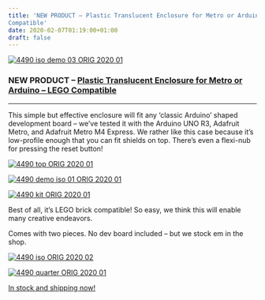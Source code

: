 ```yaml
---
title: 'NEW PRODUCT – Plastic Translucent Enclosure for Metro or Arduino – LEGO
Compatible'
date: 2020-02-07T01:19:00+01:00
draft: false
---
```


[![4490 iso demo 03 ORIG 2020 01](https://cdn-blog.adafruit.com/uploads/2020/02/4490_iso_demo_03_ORIG_2020_01.jpg "4490_iso_demo_03_ORIG_2020_01.jpg")](https://www.adafruit.com/product/4490)

### NEW PRODUCT – [Plastic Translucent Enclosure for Metro or Arduino – LEGO Compatible](https://www.adafruit.com/product/4490)

* * *

This simple but effective enclosure will fit any ‘classic Arduino’ shaped development board – we’ve tested it with the Arduino UNO R3, Adafruit Metro, and Adafruit Metro M4 Express. We rather like this case because it’s low-profile enough that you can fit shields on top. There’s even a flexi-nub for pressing the reset button!

[![4490 top ORIG 2020 01](https://cdn-blog.adafruit.com/uploads/2020/02/4490_top_ORIG_2020_01.jpg "4490_top_ORIG_2020_01.jpg")](https://www.adafruit.com/product/4490)

[![4490 demo iso 01 ORIG 2020 01](https://cdn-blog.adafruit.com/uploads/2020/02/4490_demo_iso_01_ORIG_2020_01.jpg "4490_demo_iso_01_ORIG_2020_01.jpg")](https://www.adafruit.com/product/4490)

[![4490 kit ORIG 2020 01](https://cdn-blog.adafruit.com/uploads/2020/02/4490_kit_ORIG_2020_01.jpg "4490_kit_ORIG_2020_01.jpg")](https://www.adafruit.com/product/4490)

Best of all, it’s LEGO brick compatible! So easy, we think this will enable many creative endeavors.

Comes with two pieces. No dev board included – but we stock em in the shop.

[![4490 iso ORIG 2020 02](https://cdn-blog.adafruit.com/uploads/2020/02/4490_iso_ORIG_2020_02.jpg "4490_iso_ORIG_2020_02.jpg")](https://www.adafruit.com/product/4490)

[![4490 quarter ORIG 2020 01](https://cdn-blog.adafruit.com/uploads/2020/02/4490_quarter_ORIG_2020_01.jpg "4490_quarter_ORIG_2020_01.jpg")](https://www.adafruit.com/product/4490)

[In stock and shipping now!](https://www.adafruit.com/product/4490)